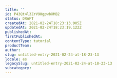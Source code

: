```yaml
---
title: ''
id: P43Qt4l3ZrV9HgpwbXMB2
status: DRAFT
createdAt: 2021-02-24T18:23:13.905Z
updatedAt: 2021-02-24T18:23:19.122Z
publishedAt: 
firstPublishedAt: 
contentType: tutorial
productTeam: 
author: 
slug: untitled-entry-2021-02-24-at-18-23-13
locale: es
legacySlug: untitled-entry-2021-02-24-at-18-23-13
subcategory: 
---
```



